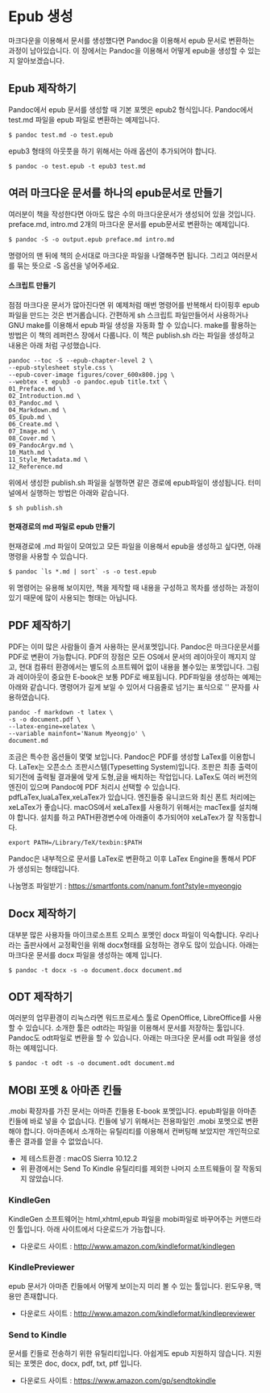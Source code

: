 
# Epub 생성
마크다운을 이용해서 문서를 생성했다면 Pandoc을 이용해서 epub 문서로 변환하는 과정이 남아있습니다.
이 장에서는 Pandoc을 이용해서 어떻게 epub을 생성할 수 있는지 알아보겠습니다.

## Epub 제작하기
Pandoc에서 epub 문서를 생성할 때 기본 포멧은 epub2 형식입니다.
Pandoc에서 test.md 파일을 epub 파일로 변환하는 예제입니다.

	$ pandoc test.md -o test.epub

epub3 형태의 아웃풋을 하기 위해서는 아래 옵션이 추가되어야 합니다.

	$ pandoc -o test.epub -t epub3 test.md

## 여러 마크다운 문서를 하나의 epub문서로 만들기
여러분이 책을 작성한다면 아마도 많은 수의 마크다운문서가 생성되어 있을 것입니다.
preface.md, intro.md 2개의 마크다운 문서를 epub문서로 변환하는 예제입니다.

	$ pandoc -S -o output.epub preface.md intro.md

명령어의 맨 뒤에 책의 순서대로 마크다운 파일을 나열해주면 됩니다. 그리고 여러문서를 묶는 뜻으로 -S 옵션을 넣어주세요.

#### 스크립트 만들기
점점 마크다운 문서가 많아진다면 위 예제처럼 매번 명령어를 반복해서 타이핑후 epub 파일을 만드는 것은 번거롭습니다. 간편하게 sh 스크립트 파일만들어서 사용하거나 GNU make를 이용해서 epub 파일 생성을 자동화 할 수 있습니다. make를 활용하는 방법은 이 책의 레퍼런스 장에서 다룹니다. 이 책은 publish.sh 라는 파일을 생성하고 내용은 아래 처럼 구성했습니다.

	pandoc --toc -S --epub-chapter-level 2 \
	--epub-stylesheet style.css \
	--epub-cover-image figures/cover_600x800.jpg \
	--webtex -t epub3 -o pandoc.epub title.txt \
	01_Preface.md \
	02_Introduction.md \
	03_Pandoc.md \
	04_Markdown.md \
	05_Epub.md \
	06_Create.md \
	07_Image.md \
	08_Cover.md \
	09_PandocArgv.md \
	10_Math.md \
	11_Style_Metadata.md \
	12_Reference.md

	
위에서 생성한 publish.sh 파일을 실행하면 같은 경로에 epub파일이 생성됩니다.
터미널에서 실행하는 방법은 아래와 같습니다.

	$ sh publish.sh

#### 현재경로의 md 파일로 epub 만들기
현재경로에 .md 파일이 모여있고 모든 파일을 이용해서 epub을 생성하고 싶다면, 아래 명령을 사용할 수 있습니다.
    
	$ pandoc `ls *.md | sort` -s -o test.epub

위 명령어는 유용해 보이지만, 책을 제작할 때 내용을 구성하고 목차를 생성하는 과정이 있기 때문에 많이 사용되는 형태는 아닙니다.


## PDF 제작하기
PDF는 이미 많은 사람들이 즐겨 사용하는 문서포멧입니다.
Pandoc은 마크다운문서를 PDF로 변환이 가능합니다.
PDF의 장점은 모든 OS에서 문서의 레이아웃이 깨지지 않고, 현대 컴퓨터 환경에서는 별도의 소프트웨어 없이 내용을 볼수있는 포멧입니다. 그림과 레이아웃이 중요한 E-book은 보통 PDF로 배포됩니다.
PDF파일을 생성하는 예제는 아래와 같습니다.
명령어가 길게 보일 수 있어서 다음줄로 넘기는 표식으로 '\' 문자를 사용하였습니다.

	pandoc -f markdown -t latex \
	-s -o document.pdf \
	--latex-engine=xelatex \
	--variable mainfont='Nanum Myeongjo' \
	document.md

조금은 특수한 옵션들이 몇몇 보입니다.
Pandoc은 PDF를 생성할 LaTex를 이용합니다.
LaTex는 오픈소스 조판시스템(Typesetting System)입니다.
조판은 최종 출력이 되기전에 출력될 결과물에 맞게 도형,글을 배치하는 작업입니다.
LaTex도 여러 버전의 엔진이 있으며 Pandoc에 PDF 처리시 선택할 수 있습니다.
pdfLaTex,luaLaTex,xeLaTex가 있습니다. 
엔진들중 유니코드와 최신 폰트 처리에는 xeLaTex가 좋습니다.
macOS에서 xeLaTex를 사용하기 위해서는 macTex를 설치해야 합니다.
설치를 하고 PATH환경변수에 아래줄이 추가되어야 xeLaTex가 잘 작동합니다.

	export PATH=/Library/TeX/texbin:$PATH

Pandoc은 내부적으로 문서를 LaTex로 변환하고 이후 LaTex Engine을 통해서 PDF가 생성되는 형태입니다.

나눔명조 파일받기 : https://smartfonts.com/nanum.font?style=myeongjo

## Docx 제작하기
대부분 많은 사용자들 마이크로소프트 오피스 포멧인 docx 파일이 익숙합니다. 우리나라는 출판사에서 교정확인을 위해 docx형태를 요청하는 경우도 많이 있습니다. 아래는 마크다운 문서를 docx 파일을 생성하는 예제 입니다.

	$ pandoc -t docx -s -o document.docx document.md

## ODT 제작하기
여러분의 업무환경이 리눅스라면 워드프로세스 툴로 OpenOffice, LibreOffice를 사용할 수 있습니다. 소개한 툴은 odt라는 파일을 이용해서 문서를 저장하는 툴입니다. Pandoc도 odt파일로 변환을 할 수 있습니다. 아래는 마크다운 문서를 odt 파일을 생성하는 예제입니다.
	
	$ pandoc -t odt -s -o document.odt document.md

## MOBI 포멧 & 아마존 킨들
.mobi 확장자를 가진 문서는 아마존 킨들용 E-book 포멧입니다.
epub파일을 아마존 킨들에 바로 넣을 수 없습니다. 
킨들에 넣기 위해서는 전용파일인 .mobi 포멧으로 변환해야 합니다.
아마존에서 소개하는 유틸리티를 이용해서 컨버팅해 보았지만 개인적으로 좋은 결과를 얻을 수 없었습니다.

- 제 테스트환경 : macOS Sierra 10.12.2
- 위 환경에서는 Send To Kindle 유틸리티를 제외한 나머지 소프트웨들이 잘 작동되지 않았습니다.

### KindleGen
KindleGen 소프트웨어는 html,xhtml,epub 파일을 mobi파일로 바꾸어주는 커맨드라인 툴입니다.
아래 사이트에서 다운로드가 가능합니다.

- 다운로드 사이트 : http://www.amazon.com/kindleformat/kindlegen

### KindlePreviewer
epub 문서가 아마존 킨들에서 어떻게 보이는지 미리 볼 수 있는 툴입니다. 윈도우용, 맥용만 존재합니다.

- 다운로드 사이트 : http://www.amazon.com/kindleformat/kindlepreviewer

### Send to Kindle
문서를 킨들로 전송하기 위한 유틸리티입니다. 아쉽게도 epub 지원하지 않습니다. 지원되는 포멧은 doc, docx, pdf, txt, ptf 입니다.

- 다운로드 사이트 : https://www.amazon.com/gp/sendtokindle

